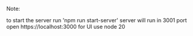 Note:

to start the server run 'npm run start-server'
server will run in 3001 port
open https://localhost:3000 for UI
use node 20
